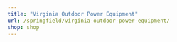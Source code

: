 ```yaml
---
title: "Virginia Outdoor Power Equipment"
url: /springfield/virginia-outdoor-power-equipment/
shop: shop
---
```

